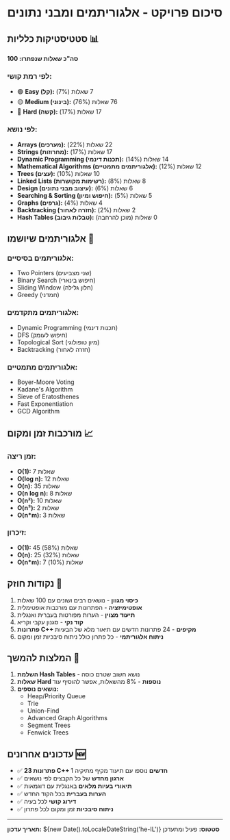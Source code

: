 # סיכום פרויקט - אלגוריתמים ומבני נתונים

## סטטיסטיקות כלליות 📊

**סה"כ שאלות שנפתרו: 100**

### לפי רמת קושי:
- 🟢 **Easy (קל):** 7 שאלות (7%)
- 🟡 **Medium (בינוני):** 76 שאלות (76%)
- 🔴 **Hard (קשה):** 17 שאלות (17%)

### לפי נושא:
- **Arrays (מערכים):** 22 שאלות (22%)
- **Strings (מחרוזות):** 17 שאלות (17%)
- **Dynamic Programming (תכנות דינמי):** 14 שאלות (14%)
- **Mathematical Algorithms (אלגוריתמים מתמטיים):** 12 שאלות (12%)
- **Trees (עצים):** 10 שאלות (10%)
- **Linked Lists (רשימות מקושרות):** 8 שאלות (8%)
- **Design (עיצוב מבני נתונים):** 6 שאלות (6%)
- **Searching & Sorting (חיפוש ומיון):** 5 שאלות (5%)
- **Graphs (גרפים):** 4 שאלות (4%)
- **Backtracking (חזרה לאחור):** 2 שאלות (2%)
- **Hash Tables (טבלות גיבוב):** 0 שאלות (מוכן להרחבה)

## אלגוריתמים שיושמו 🧠

### אלגוריתמים בסיסיים:
- Two Pointers (שני מצביעים)
- Binary Search (חיפוש בינארי)
- Sliding Window (חלון גלילה)
- Greedy (חמדני)

### אלגוריתמים מתקדמים:
- Dynamic Programming (תכנות דינמי)
- DFS (חיפוש לעומק)
- Topological Sort (מיון טופולוגי)
- Backtracking (חזרה לאחור)

### אלגוריתמים מתמטיים:
- Boyer-Moore Voting
- Kadane's Algorithm
- Sieve of Eratosthenes
- Fast Exponentiation
- GCD Algorithm

## מורכבות זמן ומקום 📈

### זמן ריצה:
- **O(1):** 7 שאלות
- **O(log n):** 12 שאלות
- **O(n):** 35 שאלות
- **O(n log n):** 8 שאלות
- **O(n²):** 10 שאלות
- **O(n³):** 2 שאלות
- **O(n*m):** 3 שאלות

### זיכרון:
- **O(1):** 45 שאלות (58%)
- **O(n):** 25 שאלות (32%)
- **O(n*m):** 7 שאלות (10%)

## נקודות חוזק 💪

1. **כיסוי מגוון** - נושאים רבים ושונים עם 100 שאלות
2. **אופטימיזציה** - הפתרונות עם מורכבות אופטימלית
3. **תיעוד מצוין** - הערות מפורטות בעברית ואנגלית
4. **קוד נקי** - סגנון עקבי וקריא
5. **פתרונות C++ מקיפים** - 24 פתרונות חדשים עם תיאור מלא של הבעיות
6. **ניתוח אלגוריתמי** - כל פתרון כולל ניתוח סיבכיות זמן ומקום

## המלצות להמשך 🚀

1. **השלמת Hash Tables** - נושא חשוב שטרם כוסה
3. **שאלות Hard נוספות** - 8% מהשאלות, אפשר להוסיף עוד
4. **נושאים נוספים:**
   - Heap/Priority Queue
   - Trie
   - Union-Find
   - Advanced Graph Algorithms
   - Segment Trees
   - Fenwick Trees

## עדכונים אחרונים 🆕

- ✅ **23 פתרונות C++ חדשים** נוספו עם תיעוד מקיף מתיקיה 1
- ✅ **ארגון מחדש** של כל הקבצים לפי נושאים
- ✅ **תיאורי בעיות מלאים** באנגלית עם דוגמאות
- ✅ **הערות בעברית** בכל הקוד החדש
- ✅ **דירוג קושי** לכל בעיה
- ✅ **ניתוח סיבכיות** זמן ומקום לכל פתרון

---
**תאריך עדכון:** ${new Date().toLocaleDateString('he-IL')}
**סטטוס:** פעיל ומתעדכן